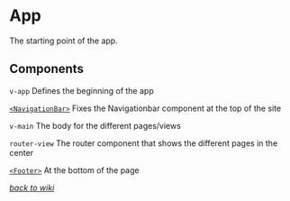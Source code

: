 # App
The starting point of the app.

## Components
`v-app` Defines the beginning of the app

[`<NavigationBar>`](../components/NavigationBar.md) Fixes the Navigationbar component at the top of the site

`v-main` The body for the different pages/views

`router-view` The router component that shows the different pages in the center

[`<Footer>`](../components/Footer.md) At the bottom of the page

[_back to wiki_](./)
